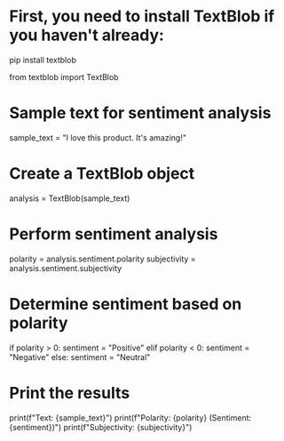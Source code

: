 # First, you need to install TextBlob if you haven't already:
pip install textblob

from textblob import TextBlob

# Sample text for sentiment analysis
sample_text = "I love this product. It's amazing!"

# Create a TextBlob object
analysis = TextBlob(sample_text)

# Perform sentiment analysis
polarity = analysis.sentiment.polarity
subjectivity = analysis.sentiment.subjectivity

# Determine sentiment based on polarity
if polarity > 0:
    sentiment = "Positive"
elif polarity < 0:
    sentiment = "Negative"
else:
    sentiment = "Neutral"

# Print the results
print(f"Text: {sample_text}")
print(f"Polarity: {polarity} (Sentiment: {sentiment})")
print(f"Subjectivity: {subjectivity}")
